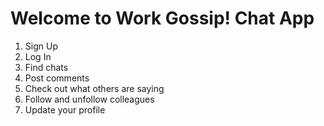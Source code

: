 # Welcome to Work Gossip! Chat App

1. Sign Up
2. Log In
3. Find chats
4. Post comments
5. Check out what others are saying
6. Follow and unfollow colleagues
7. Update your profile
